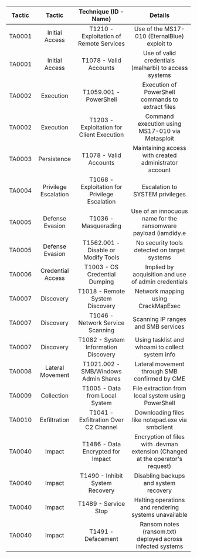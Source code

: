 | Tactic 	| Tactic 	| Technique (ID - Name) 	| Details 	|
|:---:	|:---:	|:---:	|:---:	|
| TA0001 	| Initial Access 	| T1210 - Exploitation of Remote Services 	| Use of the MS17-010 (EternalBlue) exploit to 	|
| TA0001 	| Initial Access 	| T1078 - Valid Accounts 	| Use of valid credentials (malharbi) to access systems 	|
| TA0002 	| Execution 	| T1059.001 - PowerShell 	| Execution of PowerShell commands to extract files 	|
| TA0002 	| Execution 	| T1203 - Exploitation for Client Execution 	| Command execution using MS17-010 via Metasploit 	|
| TA0003 	| Persistence 	| T1078 - Valid Accounts 	| Maintaining access with created administrator account 	|
| TA0004 	| Privilege Escalation 	| T1068 - Exploitation for Privilege Escalation 	| Escalation to SYSTEM privileges 	|
| TA0005 	| Defense Evasion 	| T1036 - Masquerading 	| Use of an innocuous name for the ransomware payload (iamdidy.e 	|
| TA0005 	| Defense Evasion 	| T1562.001 - Disable or Modify Tools 	| No security tools detected on target systems 	|
| TA0006 	| Credential Access 	| T1003 - OS Credential Dumping 	| Implied by acquisition and use of admin credentials 	|
| TA0007 	| Discovery 	| T1018 - Remote System Discovery 	| Network mapping using CrackMapExec 	|
| TA0007 	| Discovery 	| T1046 - Network Service Scanning 	| Scanning IP ranges and SMB services 	|
| TA0007 	| Discovery 	| T1082 - System Information Discovery 	| Using tasklist and whoami to collect system info 	|
| TA0008 	| Lateral Movement 	| T1021.002 - SMB/Windows Admin Shares 	| Lateral movement through SMB confirmed by CME 	|
| TA0009 	| Collection 	| T1005 - Data from Local System 	| File extraction from local system using PowerShell 	|
| TA0010 	| Exfiltration 	| T1041 - Exfiltration Over C2 Channel 	| Downloading files like notepad.exe via smbclient 	|
| TA0040 	| Impact 	| T1486 - Data Encrypted for Impact 	| Encryption of files with .devman extension (Changed at the operator's request)  	|
| TA0040 	| Impact 	| T1490 - Inhibit System Recovery 	| Disabling backups and system recovery 	|
| TA0040 	| Impact 	| T1489 - Service Stop 	| Halting operations and rendering systems unavailable 	|
| TA0040 	| Impact 	| T1491 - Defacement 	| Ransom notes (ransom.txt) deployed across infected systems 	|
